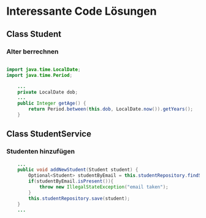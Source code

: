 # Interessante Code Lösungen

## Class Student

### Alter berrechnen
```java

import java.time.LocalDate;
import java.time.Period;

    ...
    private LocalDate dob;
    ...
    public Integer getAge() {
        return Period.between(this.dob, LocalDate.now()).getYears();
    }
```

## Class StudentService
### Studenten hinzufügen
```java
    ...
    public void addNewStudent(Student student) {
        Optional<Student> studentByEmail = this.studentRepository.findStudentByEmail(student.getEmail());
        if(studentByEmail.isPresent()){
            throw new IllegalStateException("email taken");
        }
        this.studentRepository.save(student);
    }
    ...
```
